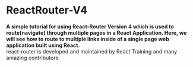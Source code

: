 # ReactRouter-V4

<b>
A simple tutorial for using React-Router Version 4 which is used to route(navigate) through multiple pages in a React Application.
Here, we will see how to  route to multiple links inside of a single page web application built using React.
</b>

<span style = "display:block">
react-router is developed and maintained by React Training and many amazing contributors.
</span>


